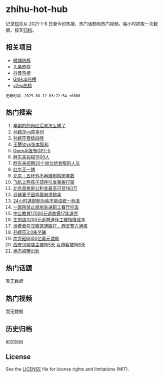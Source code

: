 # zhihu-hot-hub

记录[知乎](https://www.zhihu.com/)从 2021-1-8 日至今的热搜、热门话题和热门视频。每小时抓取一次数据，按天[归档](archives)。

## 相关项目

- [微博热榜](https://github.com/lonnyzhang423/weibo-hot-hub)
- [头条热榜](https://github.com/lonnyzhang423/toutiao-hot-hub)
- [抖音热榜](https://github.com/lonnyzhang423/douyin-hot-hub)
- [GitHub热榜](https://github.com/lonnyzhang423/github-hot-hub)
- [v2ex热榜](https://github.com/lonnyzhang423/v2ex-hot-hub)


`更新时间：2025-08-12 03:22:54 +0800`

## 热门搜索

1. [早期的的网红后来怎么样了](https://www.zhihu.com/search?q=%E6%97%A9%E6%9C%9F%E7%9A%84%E7%9A%84%E7%BD%91%E7%BA%A2%E5%90%8E%E6%9D%A5%E6%80%8E%E4%B9%88%E6%A0%B7%E4%BA%86)
1. [孙颖莎vs陈幸同](https://www.zhihu.com/search?q=%E5%AD%99%E9%A2%96%E8%8E%8Evs%E9%99%88%E5%B9%B8%E5%90%8C)
1. [孙颖莎晋级四强](https://www.zhihu.com/search?q=%E5%AD%99%E9%A2%96%E8%8E%8E%E6%99%8B%E7%BA%A7%E5%9B%9B%E5%BC%BA)
1. [王楚钦vs张本智和](https://www.zhihu.com/search?q=%E7%8E%8B%E6%A5%9A%E9%92%A6vs%E5%BC%A0%E6%9C%AC%E6%99%BA%E5%92%8C)
1. [OpenAI发布GPT-5](https://www.zhihu.com/search?q=OpenAI%E5%8F%91%E5%B8%83GPT-5)
1. [胖东来拟招1000人](https://www.zhihu.com/search?q=%E8%83%96%E4%B8%9C%E6%9D%A5%E6%8B%9F%E6%8B%9B1000%E4%BA%BA)
1. [胖东来招聘20个岗位给曾服刑人员](https://www.zhihu.com/search?q=%E8%83%96%E4%B8%9C%E6%9D%A5%E6%8B%9B%E8%81%9820%E4%B8%AA%E5%B2%97%E4%BD%8D%E7%BB%99%E6%9B%BE%E6%9C%8D%E5%88%91%E4%BA%BA%E5%91%98)
1. [红牛王一博](https://www.zhihu.com/search?q=%E7%BA%A2%E7%89%9B%E7%8E%8B%E4%B8%80%E5%8D%9A)
1. [北京：五环外不再限制购房套数](https://www.zhihu.com/search?q=%E5%8C%97%E4%BA%AC%EF%BC%9A%E4%BA%94%E7%8E%AF%E5%A4%96%E4%B8%8D%E5%86%8D%E9%99%90%E5%88%B6%E8%B4%AD%E6%88%BF%E5%A5%97%E6%95%B0)
1. [飞机上熊孩子顶座引发乘客打架](https://www.zhihu.com/search?q=%E9%A3%9E%E6%9C%BA%E4%B8%8A%E7%86%8A%E5%AD%A9%E5%AD%90%E9%A1%B6%E5%BA%A7%E5%BC%95%E5%8F%91%E4%B9%98%E5%AE%A2%E6%89%93%E6%9E%B6)
1. [北京首套房公积金最高可贷160万](https://www.zhihu.com/search?q=%E5%8C%97%E4%BA%AC%E9%A6%96%E5%A5%97%E6%88%BF%E5%85%AC%E7%A7%AF%E9%87%91%E6%9C%80%E9%AB%98%E5%8F%AF%E8%B4%B7160%E4%B8%87)
1. [远嫁妻子因鸡蛋崩溃掀桌](https://www.zhihu.com/search?q=%E8%BF%9C%E5%AB%81%E5%A6%BB%E5%AD%90%E5%9B%A0%E9%B8%A1%E8%9B%8B%E5%B4%A9%E6%BA%83%E6%8E%80%E6%A1%8C)
1. [24小时退房制为啥不能成统一标准](https://www.zhihu.com/search?q=24%E5%B0%8F%E6%97%B6%E9%80%80%E6%88%BF%E5%88%B6%E4%B8%BA%E5%95%A5%E4%B8%8D%E8%83%BD%E6%88%90%E7%BB%9F%E4%B8%80%E6%A0%87%E5%87%86)
1. [一医院禁止规培生进职工餐厅吃饭](https://www.zhihu.com/search?q=%E4%B8%80%E5%8C%BB%E9%99%A2%E7%A6%81%E6%AD%A2%E8%A7%84%E5%9F%B9%E7%94%9F%E8%BF%9B%E8%81%8C%E5%B7%A5%E9%A4%90%E5%8E%85%E5%90%83%E9%A5%AD)
1. [中公教育17000元退款需17年退完](https://www.zhihu.com/search?q=%E4%B8%AD%E5%85%AC%E6%95%99%E8%82%B217000%E5%85%83%E9%80%80%E6%AC%BE%E9%9C%8017%E5%B9%B4%E9%80%80%E5%AE%8C)
1. [生煎店3200元返聘退休工被指降成本](https://www.zhihu.com/search?q=%E7%94%9F%E7%85%8E%E5%BA%973200%E5%85%83%E8%BF%94%E8%81%98%E9%80%80%E4%BC%91%E5%B7%A5%E8%A2%AB%E6%8C%87%E9%99%8D%E6%88%90%E6%9C%AC)
1. [消费者在汉服馆遭殴打，西安警方通报](https://www.zhihu.com/search?q=%E6%B6%88%E8%B4%B9%E8%80%85%E5%9C%A8%E6%B1%89%E6%9C%8D%E9%A6%86%E9%81%AD%E6%AE%B4%E6%89%93%EF%BC%8C%E8%A5%BF%E5%AE%89%E8%AD%A6%E6%96%B9%E9%80%9A%E6%8A%A5)
1. [孙颖莎3:0朱芊曦](https://www.zhihu.com/search?q=%E5%AD%99%E9%A2%96%E8%8E%8E3%3A0%E6%9C%B1%E8%8A%8A%E6%9B%A6)
1. [库克砸6000亿美元渡劫](https://www.zhihu.com/search?q=%E5%BA%93%E5%85%8B%E7%A0%B86000%E4%BA%BF%E7%BE%8E%E5%85%83%E6%B8%A1%E5%8A%AB)
1. [西安汉服店主被拘5天 女游客被拘6天](https://www.zhihu.com/search?q=%E8%A5%BF%E5%AE%89%E6%B1%89%E6%9C%8D%E5%BA%97%E4%B8%BB%E8%A2%AB%E6%8B%985%E5%A4%A9%20%E5%A5%B3%E6%B8%B8%E5%AE%A2%E8%A2%AB%E6%8B%986%E5%A4%A9)
1. [徐杰被曝出轨](https://www.zhihu.com/search?q=%E5%BE%90%E6%9D%B0%E8%A2%AB%E6%9B%9D%E5%87%BA%E8%BD%A8)

## 热门话题

暂无数据

## 热门视频

暂无数据

## 历史归档

[archives](archives)

## License

See the [LICENSE](LICENSE) file for license rights and limitations (MIT).

